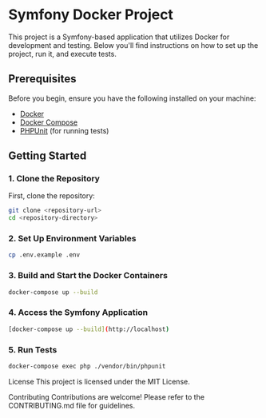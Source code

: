 # Symfony Docker Project

This project is a Symfony-based application that utilizes Docker for development and testing. Below you'll find instructions on how to set up the project, run it, and execute tests.

## Prerequisites

Before you begin, ensure you have the following installed on your machine:

- [Docker](https://docs.docker.com/get-docker/)
- [Docker Compose](https://docs.docker.com/compose/install/)
- [PHPUnit](https://phpunit.de/getting-started/phpunit-10.html) (for running tests)

## Getting Started

### 1. Clone the Repository

First, clone the repository:

```bash
git clone <repository-url>
cd <repository-directory>
```

### 2. Set Up Environment Variables

```bash
cp .env.example .env
```

### 3. Build and Start the Docker Containers

```bash
docker-compose up --build
```

### 4. Access the Symfony Application

```bash
[docker-compose up --build](http://localhost)
```

### 5.  Run Tests

```bash
docker-compose exec php ./vendor/bin/phpunit
```

License
This project is licensed under the MIT License.

Contributing
Contributions are welcome! Please refer to the CONTRIBUTING.md file for guidelines.
